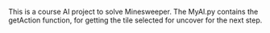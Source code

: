This is a course AI project to solve Minesweeper. The MyAI.py contains the getAction function, for getting the
tile selected for uncover for the next step.
